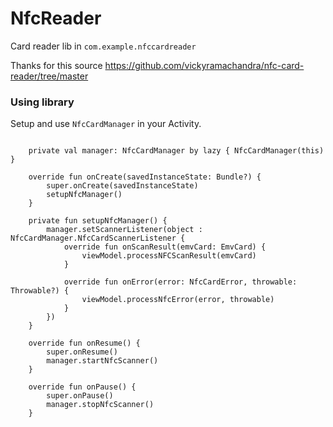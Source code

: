 # NfcReader

Card reader lib in `com.example.nfccardreader`

Thanks for this source https://github.com/vickyramachandra/nfc-card-reader/tree/master

### Using library

Setup and use ```NfcCardManager``` in your Activity.

```

    private val manager: NfcCardManager by lazy { NfcCardManager(this) }

    override fun onCreate(savedInstanceState: Bundle?) {
        super.onCreate(savedInstanceState)
        setupNfcManager()
    }

    private fun setupNfcManager() {
        manager.setScannerListener(object : NfcCardManager.NfcCardScannerListener {
            override fun onScanResult(emvCard: EmvCard) {
                viewModel.processNFCScanResult(emvCard)
            }

            override fun onError(error: NfcCardError, throwable: Throwable?) {
                viewModel.processNfcError(error, throwable)
            }
        })
    }

    override fun onResume() {
        super.onResume()
        manager.startNfcScanner()
    }

    override fun onPause() {
        super.onPause()
        manager.stopNfcScanner()
    }
    
```
